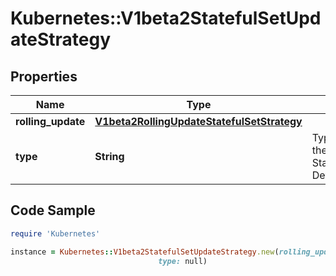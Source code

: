 # Kubernetes::V1beta2StatefulSetUpdateStrategy

## Properties

Name | Type | Description | Notes
------------ | ------------- | ------------- | -------------
**rolling_update** | [**V1beta2RollingUpdateStatefulSetStrategy**](V1beta2RollingUpdateStatefulSetStrategy.md) |  | [optional] 
**type** | **String** | Type indicates the type of the StatefulSetUpdateStrategy. Default is RollingUpdate. | [optional] 

## Code Sample

```ruby
require 'Kubernetes'

instance = Kubernetes::V1beta2StatefulSetUpdateStrategy.new(rolling_update: null,
                                 type: null)
```


